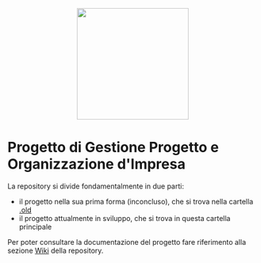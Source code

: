 <div align="center">
  <img align="center" src="https://github.com/I-I-S-Viola-Marchesini/Progetto_GPOI_VISE/blob/main/img/VISE.svg" width="225px">
</div>

# Progetto di Gestione Progetto e Organizzazione d'Impresa
La repository si divide fondamentalmente in due parti:
<ul>
<li> il progetto nella sua prima forma (inconcluso), che si trova nella cartella <a href="https://github.com/I-I-S-Viola-Marchesini/Progetto_GPOI_VISE/tree/main/.old"> .old </a> </li>
<li> il progetto attualmente in sviluppo, che si trova in questa cartella principale </li>
</ul>

Per poter consultare la documentazione del progetto fare riferimento alla sezione <a href="https://github.com/I-I-S-Viola-Marchesini/Progetto_GPOI_VISE/wiki">Wiki</a> della repository.
